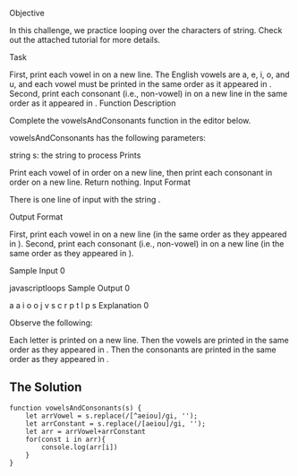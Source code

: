 Objective

In this challenge, we practice looping over the characters of string. Check out the attached tutorial for more details.

Task

First, print each vowel in  on a new line. The English vowels are a, e, i, o, and u, and each vowel must be printed in the same order as it appeared in .
Second, print each consonant (i.e., non-vowel) in  on a new line in the same order as it appeared in .
Function Description

Complete the vowelsAndConsonants function in the editor below.

vowelsAndConsonants has the following parameters:

string s: the string to process
Prints

Print each vowel of  in order on a new line, then print each consonant in order on a new line. Return nothing.
Input Format

There is one line of input with the string .

Output Format

First, print each vowel in  on a new line (in the same order as they appeared in ). Second, print each consonant (i.e., non-vowel) in  on a new line (in the same order as they appeared in ).

Sample Input 0

javascriptloops
Sample Output 0

a
a
i
o
o
j
v
s
c
r
p
t
l
p
s
Explanation 0

Observe the following:

Each letter is printed on a new line.
Then the vowels are printed in the same order as they appeared in .
Then the consonants are printed in the same order as they appeared in .

## The Solution
```
function vowelsAndConsonants(s) {
    let arrVowel = s.replace(/[^aeiou]/gi, '');
    let arrConstant = s.replace(/[aeiou]/gi, '');
    let arr = arrVowel+arrConstant
    for(const i in arr){
        console.log(arr[i])
    }
}
```